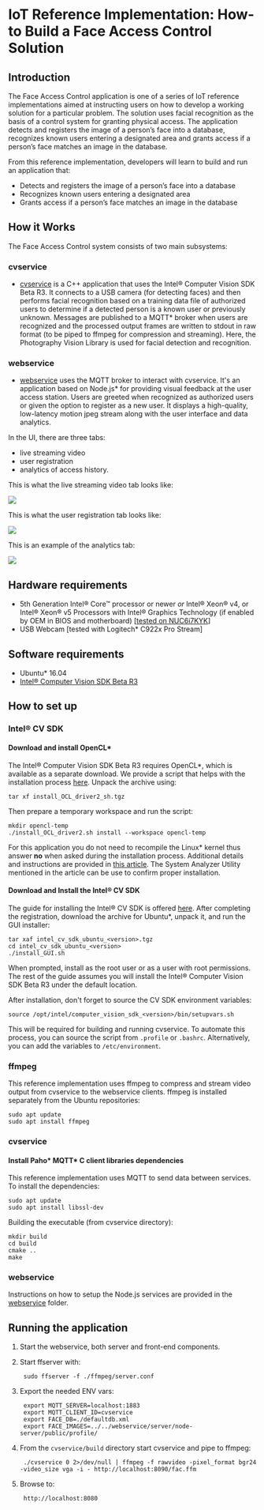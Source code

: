 # IoT Reference Implementation: How-to Build a Face Access Control Solution

## Introduction

The Face Access Control application is one of a series of IoT reference implementations aimed at instructing users on how to
develop a working solution for a particular problem. The solution uses facial recognition as the basis of a control system
for granting physical access. The application detects and registers the image of a person’s face into a database, recognizes
known users entering a designated area and grants access if a person’s face matches an image in the database.

From this reference implementation, developers will learn to build and run an application that:
 * Detects and registers the image of a person’s face into a database
 * Recognizes known users entering a designated area
 * Grants access if a person’s face matches an image in the database

## How it Works

The Face Access Control system consists of two main subsystems:

### cvservice
 * [cvservice](./cvservice) is a C++ application that uses the Intel® Computer Vision SDK Beta R3. It connects to a
   USB camera (for detecting faces) and then performs facial recognition based on a training data file of authorized users to
   determine if a detected person is a known user or previously unknown. Messages are published to a MQTT\* broker when users
   are recognized and the processed output frames are written to stdout in raw format (to be piped to ffmpeg for compression
   and streaming). Here, the Photography Vision Library is used for facial detection and recognition.

### webservice
 * [webservice](./webservice) uses the MQTT broker to interact with cvservice. It's an application based on Node.js\* for
   providing visual feedback at the user access station. Users are greeted when recognized as authorized users or given the
   option to register as a new user. It displays a high-quality, low-latency motion jpeg stream along with the user interface
   and data analytics.

In the UI, there are three tabs:
 * live streaming video
 * user registration
 * analytics of access history.

This is what the live streaming video tab looks like:

![](./images/face-recognize.png)

This is what the user registration tab looks like:

![](./images/john-doe-directory.jpg)

This is an example of the analytics tab:

![](./images/analytics-screenshot.jpg)

## Hardware requirements

 * 5th Generation Intel® Core™ processor or newer *or* Intel® Xeon® v4, or Intel® Xeon® v5 Processors with Intel® Graphics Technology (if enabled by OEM in BIOS and motherboard)
[[tested on NUC6i7KYK](https://www.intel.com/content/www/us/en/products/boards-kits/nuc/kits/nuc6i7kyk.html)]
 * USB Webcam [tested with Logitech\* C922x Pro Stream]

## Software requirements

 * Ubuntu\* 16.04
 * [Intel® Computer Vision SDK Beta R3](https://software.intel.com/en-us/computer-vision-sdk)

## How to set up

### Intel® CV SDK

#### Download and install OpenCL\*

The Intel® Computer Vision SDK Beta R3 requires OpenCL\*, which is available as a separate download. We provide a script that helps with
the installation process [here](https://software.intel.com/file/593325/download). Unpack the archive using:

    tar xf install_OCL_driver2_sh.tgz

Then prepare a temporary workspace and run the script:

    mkdir opencl-temp
    ./install_OCL_driver2.sh install --workspace opencl-temp

For this application you do not need to recompile the Linux\* kernel thus answer **no** when asked during the installation process.
Additional details and instructions are provided in [this article](https://software.intel.com/articles/sdk-for-opencl-gsg).
The System Analyzer Utility mentioned in the article can be use to confirm proper installation.

#### Download and Install the Intel® CV SDK

The guide for installing the Intel® CV SDK is offered [here](https://software.intel.com/en-us/cvsdk-quickstartguide-installing-intel-computer-vision-sdk).
After completing the registration, download the archive for Ubuntu\*, unpack it, and run the GUI installer:

    tar xaf intel_cv_sdk_ubuntu_<version>.tgz
    cd intel_cv_sdk_ubuntu_<version>
    ./install_GUI.sh

When prompted, install as the root user or as a user with root permissions. The rest of the guide assumes you will install the
Intel® Computer Vision SDK Beta R3 under the default location.

After installation, don't forget to source the CV SDK environment variables:

    source /opt/intel/computer_vision_sdk_<version>/bin/setupvars.sh

This will be required for building and running cvservice.
To automate this process, you can source the script from `.profile` or `.bashrc`. Alternatively, you can add the variables to
`/etc/environment`.

### ffmpeg

This reference implementation uses ffmpeg to compress and stream video output from cvservice to the webservice clients. ffmpeg
is installed separately from the Ubuntu repositories:

    sudo apt update
    sudo apt install ffmpeg

### cvservice

#### Install Paho\* MQTT\* C client libraries dependencies
This reference implementation uses MQTT to send data between services. To install the dependencies:

    sudo apt update
    sudo apt install libssl-dev

Building the executable (from cvservice directory):

    mkdir build
    cd build
    cmake ..
    make

### webservice

Instructions on how to setup the Node.js services are provided in the [webservice](./webservice) folder.

## Running the application

1. Start the webservice, both server and front-end components.

2. Start ffserver with:

        sudo ffserver -f ./ffmpeg/server.conf

3. Export the needed ENV vars:

        export MQTT_SERVER=localhost:1883
        export MQTT_CLIENT_ID=cvservice
        export FACE_DB=./defaultdb.xml
        export FACE_IMAGES=../../webservice/server/node-server/public/profile/

4. From the `cvservice/build` directory start cvservice and pipe to ffmpeg:

        ./cvservice 0 2>/dev/null | ffmpeg -f rawvideo -pixel_format bgr24 -video_size vga -i - http://localhost:8090/fac.ffm

5. Browse to:

        http://localhost:8080
